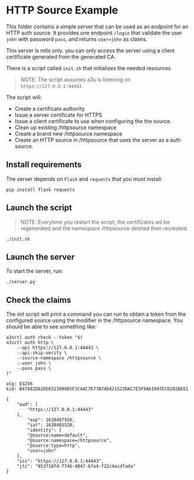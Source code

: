# HTTP Source Example

This folder contains a simple server that can be used as an endpoint for an HTTP
auth source. It provides one endpoint `/login` that validate the user `john`
with password `pass`, and returns `user=john` as claims.

This server is mtls only. you can only access the server using a client
certificate generated from the generated CA.

There is a script called `init.sh` that initializes the needed resources

> NOTE: The script assumes a3s is listening on `https://127.0.0.1:44443`.

The script will:

* Create a certificate authority
* Issue a server certificate for HTTPS
* Issue a client certificate to use when configuring the the source.
* Clean up existing /httpsource namespace
* Create a brand new /httpsource namespace
* Create an HTTP source in /httpsource that uses the server as a auth source.

## Install requirements

The server depends on `Flask` and `requests` that you must install:

    pip install flask requests

## Launch the script

> NOTE: Everytime you restart the script, the certificates wil be regenerated
> and the namespace /httpsource deleted then recreated.

    ./init.sh

## Launch the server

To start the server, run:

    ./server.py

## Check the claims

The init script will print a command you can run to obtain a token from the
configured source using the modifier in the /httpsource namespace. You should be
able to see something like:

    a3sctl auth check --token "$(
    a3sctl auth http \
        --api https://127.0.0.1:44443 \
        --api-skip-verify \
        --source-namespace /httpsource \
        --user john \
        --pass pass \
    )"

    alg: ES256
    kid: B47882D62DE6523090D5F3CA4C7E77B746821523DAC7E5F9A61697ECD292BE61

    {
        "aud": [
            "https://127.0.0.1:44443"
        ],
            "exp": 1638487920,
            "iat": 1638401520,
            "identity": [
            "@source:name=default",
            "@source:namespace=/httpsource",
            "@source:type=http",
            "user=john"
        ],
        "iss": "https://127.0.0.1:44443",
        "jti": "853f18fd-7746-4047-b7a4-f22c4acdfada"
    }

<!-- vim:ts=4:sw=4:sts=4:expandtab
-->
